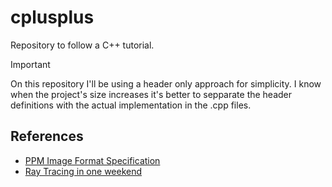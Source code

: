 # cplusplus
Repository to follow a C++ tutorial.

> [!IMPORTANT]
> On this repository I'll be using a header only approach for simplicity. I know when the project's size increases it's better to sepparate the header definitions with the actual implementation in the .cpp files. 

## References

- [PPM Image Format Specification](https://netpbm.sourceforge.net/doc/ppm.html)
- [Ray Tracing in one weekend](https://raytracing.github.io/books/RayTracingInOneWeekend.html)

